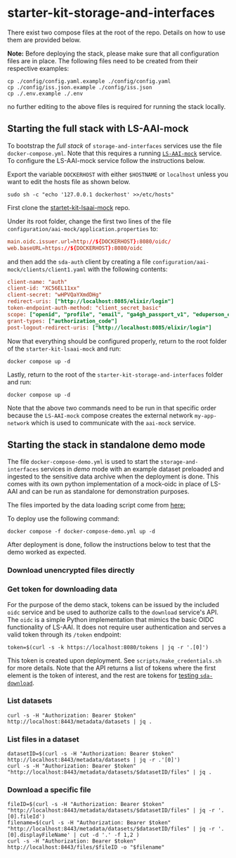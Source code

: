 # starter-kit-storage-and-interfaces

There exist two compose files at the root of the repo. Details on how to use them are provided below.

**Note:** Before deploying the stack, please make sure that all configuration files are in place. The following files need to be created from their respective examples:

```shell
cp ./config/config.yaml.example ./config/config.yaml
cp ./config/iss.json.example ./config/iss.json
cp ./.env.example ./.env
```

no further editing to the above files is required for running the stack locally.

## Starting the full stack with LS-AAI-mock

To bootstrap the *full stack* of `storage-and-interfaces` services use
the file `docker-compose.yml`. Note that this requires a running [`LS-AAI-mock`](https://github.com/GenomicDataInfrastructure/starter-kit-lsaai-mock) service. To configure the LS-AAI-mock service follow the instructions below.

Export the variable `DOCKERHOST` with either `$HOSTNAME` or `localhost` unless you want to edit the hosts file as shown below.

```shell
sudo sh -c "echo '127.0.0.1 dockerhost' >>/etc/hosts"
```

First clone the [startet-kit-lsaai-mock](https://github.com/GenomicDataInfrastructure/starter-kit-lsaai-mock) repo.

Under its root folder, change the first two lines of the file `configuration/aai-mock/application.properties` to:

```conf
main.oidc.issuer.url=http://${DOCKERHOST}:8080/oidc/
web.baseURL=https://${DOCKERHOST}:8080/oidc
```

and then add the `sda-auth` client by creating a file `configuration/aai-mock/clients/client1.yaml` with the following contents:

```ini
client-name: "auth"
client-id: "XC56EL11xx"
client-secret: "wHPVQaYXmdDHg"
redirect-uris: ["http://localhost:8085/elixir/login"]
token-endpoint-auth-method: "client_secret_basic"
scope: ["openid", "profile", "email", "ga4gh_passport_v1", "eduperson_entitlement"]
grant-types: ["authorization_code"]
post-logout-redirect-uris: ["http://localhost:8085/elixir/login"]
```

Now that everything should be configured properly, return to the root folder of the `starter-kit-lsaai-mock` and run:

```shell
docker compose up -d
```

Lastly, return to the root of the `starter-kit-storage-and-interfaces` folder and run:

```shell
docker compose up -d
```

Note that the above two commands need to be run in that specific order because the `LS-AAI-mock` compose creates the external network `my-app-network` which is used to communicate with the `aai-mock` service.

## Starting the stack in standalone demo mode

The file `docker-compose-demo.yml` is used to start the `storage-and-interfaces` services in *demo* mode with an example dataset preloaded and ingested to the sensitive data archive when the deployment is done. This comes with its own python implementation of a mock-oidc in place of LS-AAI and can be run as standalone for demonstration purposes.

The files imported by the data loading script come from [here:](https://github.com/ga4gh/htsget-refserver/tree/main/data/gcp/gatk-test-data/wgs_bam)

To deploy use the following command:

```shell
docker compose -f docker-compose-demo.yml up -d
```

After deployment is done, follow the instructions below to test that the demo worked as expected.

### **Download unencrypted files directly**

### Get token for downloading data

For the purpose of the demo stack, tokens can be issued by the included `oidc` service and be used to authorize calls to the `download` service's API. The `oidc` is a simple Python implementation that mimics the basic OIDC functionality of LS-AAI. It does not require user authentication and serves a valid token through its `/token` endpoint:

```shell
token=$(curl -s -k https://localhost:8080/tokens | jq -r '.[0]')
```

This token is created upon deployment. See `scripts/make_credentials.sh` for more details. Note that the API returns a list of tokens where the first element is the token of interest, and the rest are tokens for [testing  `sda-download`](https://github.com/neicnordic/sda-download/blob/main/dev_utils/README.md#get-a-token).

### List datasets

```shell
curl -s -H "Authorization: Bearer $token" http://localhost:8443/metadata/datasets | jq .
```

### List files in a dataset

```shell
datasetID=$(curl -s -H "Authorization: Bearer $token" http://localhost:8443/metadata/datasets | jq -r .'[0]')
curl -s -H "Authorization: Bearer $token" "http://localhost:8443/metadata/datasets/$datasetID/files" | jq .
```

### Download a specific file

```shell
fileID=$(curl -s -H "Authorization: Bearer $token" "http://localhost:8443/metadata/datasets/$datasetID/files" | jq -r '.[0].fileId')
filename=$(curl -s -H "Authorization: Bearer $token" "http://localhost:8443/metadata/datasets/$datasetID/files" | jq -r '.[0].displayFileName' | cut -d '.' -f 1,2 )
curl -s -H "Authorization: Bearer $token" http://localhost:8443/files/$fileID -o "$filename"
```
